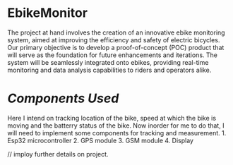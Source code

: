 # EbikeMonitor

The project at hand involves the creation of an innovative ebike monitoring system, aimed at improving the efficiency and safety of electric bicycles. Our primary objective is to develop a proof-of-concept (POC) product that will serve as the foundation for future enhancements and iterations. The system will be seamlessly integrated onto ebikes, providing real-time monitoring and data analysis capabilities to riders and operators alike.
 # *Components Used*
 Here I intend on tracking location of the bike, speed at which the bike is moving and the batterry status of the bike. 
 Now inorder for me to do that, I will need to implement some components for tracking and measurement.
      1. Esp32 microcontroller
      2. GPS module
      3. GSM module
      4. Display

      
// imploy further details on project.
